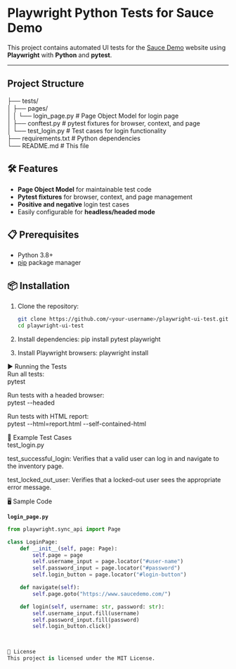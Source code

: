 # Playwright Python Tests for Sauce Demo

This project contains automated UI tests for the [Sauce Demo](https://www.saucedemo.com) website using **Playwright** with **Python** and **pytest**.

---

## Project Structure

├── tests/\
│ ├── pages/\
│ │ └── login_page.py # Page Object Model for login page\
│ ├── conftest.py # pytest fixtures for browser, context, and page\
│ └── test_login.py # Test cases for login functionality\
├── requirements.txt # Python dependencies\
└── README.md # This file


## 🛠 Features

- **Page Object Model** for maintainable test code
- **Pytest fixtures** for browser, context, and page management
- **Positive and negative** login test cases
- Easily configurable for **headless/headed mode**

## 📋 Prerequisites

- Python 3.8+
- [pip](https://pip.pypa.io/en/stable/installation/) package manager

## 📦 Installation

1. Clone the repository:
   ```bash
   git clone https://github.com/<your-username>/playwright-ui-test.git
   cd playwright-ui-test

2. Install dependencies:
   pip install pytest playwright

3. Install Playwright browsers:
   playwright install

▶ Running the Tests\
Run all tests:\
pytest

Run tests with a headed browser:\
pytest --headed

Run tests with HTML report:\
pytest --html=report.html --self-contained-html

📂 Example Test Cases\
test_login.py

test_successful_login: Verifies that a valid user can log in and navigate to the inventory page.

test_locked_out_user: Verifies that a locked-out user sees the appropriate error message.

🖥 Sample Code

**`login_page.py`**
```python
from playwright.sync_api import Page

class LoginPage:
    def __init__(self, page: Page):
        self.page = page
        self.username_input = page.locator("#user-name")
        self.password_input = page.locator("#password")
        self.login_button = page.locator("#login-button")

    def navigate(self):
        self.page.goto("https://www.saucedemo.com/")

    def login(self, username: str, password: str):
        self.username_input.fill(username)
        self.password_input.fill(password)
        self.login_button.click()


   
📜 License
This project is licensed under the MIT License.